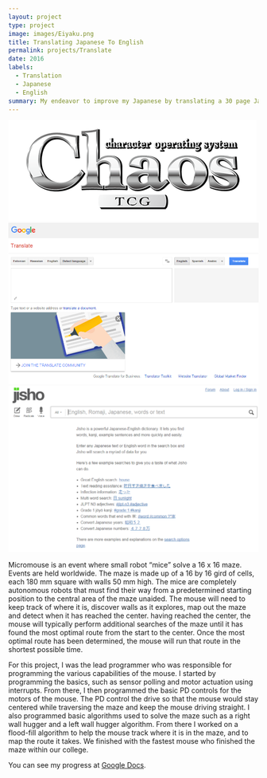 ```yaml
---
layout: project
type: project
image: images/Eiyaku.png
title: Translating Japanese To English
permalink: projects/Translate
date: 2016
labels:
  - Translation
  - Japanese
  - English
summary: My endeavor to improve my Japanese by translating a 30 page Japanese rule sheet to English.
---
```


<div class="ui medium rounded images">
  <img class="ui image" src="../images/chaos-tcg-banner.png">
  <img class="ui image" src="../images/Google-Translate.png">
  <img class="ui image" src="../images/Jisho.png">
</div>

Micromouse is an event where small robot “mice” solve a 16 x 16 maze.  Events are held worldwide.  The maze is made up of a 16 by 16 gird of cells, each 180 mm square with walls 50 mm high.  The mice are completely autonomous robots that must find their way from a predetermined starting position to the central area of the maze unaided.  The mouse will need to keep track of where it is, discover walls as it explores, map out the maze and detect when it has reached the center.  having reached the center, the mouse will typically perform additional searches of the maze until it has found the most optimal route from the start to the center.  Once the most optimal route has been determined, the mouse will run that route in the shortest possible time.

For this project, I was the lead programmer who was responsible for programming the various capabilities of the mouse.  I started by programming the basics, such as sensor polling and motor actuation using interrupts.  From there, I then programmed the basic PD controls for the motors of the mouse.  The PD control the drive so that the mouse would stay centered while traversing the maze and keep the mouse driving straight.  I also programmed basic algorithms used to solve the maze such as a right wall hugger and a left wall hugger algorithm.  From there I worked on a flood-fill algorithm to help the mouse track where it is in the maze, and to map the route it takes.  We finished with the fastest mouse who finished the maze within our college.

You can see my progress at [Google Docs](https://docs.google.com/document/d/1JjfeDlyv-q_SwU5Q48eko8lBoxLoA339azCqW2nu0_o/edit?usp=sharing).



